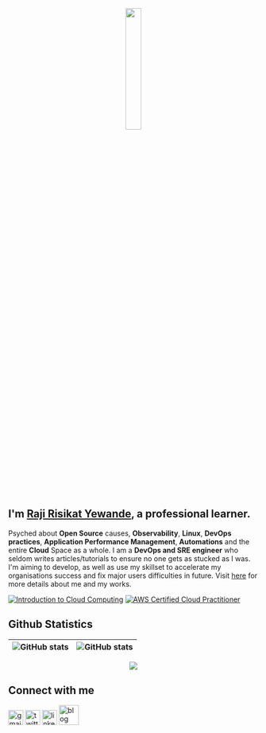 <center>
<img src="https://rishavanand.github.io/static/images/greetings.gif" align="center" style="width: 25%" />
</center>

## I'm [Raji Risikat Yewande](https://linktr.ee/wandeXdev), a professional learner.

Psyched about **Open Source** causes, **Observability**, **Linux**, **DevOps practices**, **Application Performance Management**,  **Automations** and the entire **Cloud** Space as a whole. I am a **DevOps and SRE engineer**  who seldom writes articles/tutorials to ensure no one gets as stucked as I was. I'm aiming to develop, as well as use my skillset to accelerate my organisations success and fix major users difficulties in future. Visit [here](https://linktr.ee/wandeXdev) for more details about me and my works.

<!--START_SECTION:badges-->
[![Introduction to Cloud Computing](https://images.credly.com/size/100x100/images/2d178f89-4816-4190-8c4a-3bdbfec9db01/Dev_Skills_Network_-_Cloud_Computing_Core.png)](https://www.credly.com/badges/ea07d15f-354f-48d3-81c5-787e595e2d95/public_url)
[![AWS Certified Cloud Practitioner](https://images.credly.com/size/100x100/images/00634f82-b07f-4bbd-a6bb-53de397fc3a6/image.png)](http://www.credly.com/badges/255a1c90-17e7-40a2-aaa9-2209fe1a46c6 "AWS Certified Cloud Practitioner")
<!--END_SECTION:badges-->


<!--
### Tools and languages
![Linux](https://img.shields.io/badge/Linux-FCC624?style=for-the-badge&logo=linux&logoColor=black) 
![Figma](https://img.shields.io/badge/Figma-F24E1E?style=for-the-badge&logo=figma&logoColor=white)
![Vagrant](https://img.shields.io/badge/vagrant-%231563FF.svg?style=for-the-badge&logo=vagrant&logoColor=white)
![Docker](https://img.shields.io/badge/docker-%230db7ed.svg?style=for-the-badge&logo=docker&logoColor=white)
![Git](https://img.shields.io/badge/git-%23F05033.svg?style=for-the-badge&logo=git&logoColor=white)
![GitHub](https://img.shields.io/badge/github-%23121011.svg?style=for-the-badge&logo=github&logoColor=white)
![Python](https://img.shields.io/badge/python-3670A0?style=for-the-badge&logo=python&logoColor=ffdd54)
![HTML5](https://img.shields.io/badge/html5-%23E34F26.svg?style=for-the-badge&logo=html5&logoColor=white)
![AWS](https://img.shields.io/badge/AWS-%23FF9900.svg?style=for-the-badge&logo=amazon-aws&logoColor=white)
![MySQL](https://img.shields.io/badge/mysql-%2300f.svg?style=for-the-badge&logo=mysql&logoColor=white)
![CSS](https://img.shields.io/badge/CSS-239120?&style=for-the-badge&logo=css3&logoColor=white)
![C](https://img.shields.io/badge/C-00599C?style=for-the-badge&logo=c&logoColor=white)
![Shell Script](https://img.shields.io/badge/Shell_Script-121011?style=for-the-badge&logo=gnu-bash&logoColor=white)
![VScode](https://img.shields.io/badge/Visual_Studio_Code-0078D4?style=for-the-badge&logo=visual%20studio%20code&logoColor=white)
-->

## Github Statistics
| <img align="center" src="https://github-readme-stats.vercel.app/api?username=wandexdev&show_icons=true&count_private=true&hide_border=true" alt="GitHub stats" /> | <img align="center" src="https://github-readme-stats.vercel.app/api/top-langs/?username=wandeXdev&layout=compact&theme=light&hide_border=false" alt="GitHub stats" /> |
| ------------- | ------------- |

<div align="center">
<img src="https://komarev.com/ghpvc/?username=wandexdev&&style=flat-square" align="center" />
</div> 

## Connect with me
[<img src='https://cdn.jsdelivr.net/npm/simple-icons@3.0.1/icons/gmail.svg' alt='gmail' height='30'>](mailto:tiwande04@gmail.com)  [<img src='https://cdn.jsdelivr.net/npm/simple-icons@3.0.1/icons/twitter.svg' alt='twitter' height='30'>](https://twitter.com/@wandeXdev)  [<img src='https://cdn.jsdelivr.net/npm/simple-icons@3.13.0/icons/linkedin.svg' alt='linkedin' height='30'>](https://www.linkedin.com/in/raji-risikat-yewande)  [<img src='https://cdn.jsdelivr.net/npm/simple-icons@3.0.1/icons/dev-dot-to.svg' alt='blog' height='40'>](https://dev.to/wandexdev)


<!--
**wandexdev/wandexdev** is a ✨ _special_ ✨ repository because its `README.md` (this file) appears on your GitHub profile.

Here are some ideas to get you started:

- 🔭 I’m currently working on ...
- 🌱 I’m currently learning ...
- 👯 I’m looking to collaborate on ...
- 🤔 I’m looking for help with ...
- 💬 Ask me about ...
- 📫 How to reach me: ...
- 😄 Pronouns: ...
- ⚡ Fun fact: ...


## Hello there, <img src="https://raw.githubusercontent.com/MartinHeinz/MartinHeinz/master/wave.gif" width="30px"> I'm [Raji R. Yewande](https://linktr.ee/wandeXdev).

## Hello there <img src="https://github.com/claytonjhamilton/claytonjhamilton/blob/main/images/waving_hand.gif" width="40px">, I'm [Raji Risikat Yewande](https://linktr.ee/wandeXdev).
Pleasure to meet you..
-->
